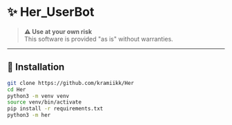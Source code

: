 # ✨ Her_UserBot

> **⚠️ Use at your own risk**  
> This software is provided "as is" without warranties.

---

## 🚀 Installation

```bash
git clone https://github.com/kramiikk/Her
cd Her
python3 -m venv venv
source venv/bin/activate
pip install -r requirements.txt
python3 -m her
